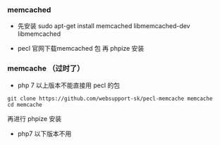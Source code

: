 ### memcached
- 先安装 sudo apt-get install memcached libmemcached-dev libmemcached

- pecl 官网下载memcached 包 再 phpize 安装

### memcache （过时了）

- php 7 以上版本不能直接用 pecl 的包

```
git clone https://github.com/websupport-sk/pecl-memcache memcache
cd memcache
```
再进行 phpize 安装
- php7 以下版本不用